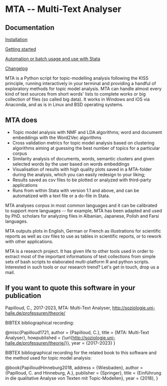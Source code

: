 # MTA -- Multi-Text Analyser

## Documentation

[Installation](install.md)

[Getting started](doc.md)

[Automation or batch usage and use with Stata](automate.md)

[Changelog](changes.md)

MTA is a Python script for topic-modelling analysis following the KISS principle, running interactively in your terminal and providing a handful of exploratory methods for topic model analysis. MTA can handle almost every kind of text sources from short words' lists to complete works or big collection of files (so called big data). It works in Windows and iOS via Anaconda, and as is in Linux and BSD operating systems.

## MTA does

 - Topic model analysis with NMF and LDA algorithms; word and document embeddings with the Word2Vec algorithms
 - Cross validation metrics for topic model analysis based on clustering algorithms aiming at guessing the best number of topics for a particular corpus
 - Similarity analysis of documents, words, semantic clusters and given selected words by the user based on words embeddings
 - Visualisation of results with high quality plots saved in a MTA-folder during the analysis, which you can easily redesign to your liking;
 - Results saved as csv files to be plotted or analyzed with third-party applications
 - Runs from within Stata with version 1.1 and above, and can be automatized with a text file or a do-file in Stata.

MTA analyses corpus in most common languages and it can be calibrated to support more languages -- for example, MTA has been adapted and used by PhD. scholars for analyzing files in Albanian, Japanese, Polish and Farsi languages.

MTA outputs plots in English, German or French as illustrations for scientific reports as well as csv files to use as tables in scientific reports, or to rework with other applications.

MTA is a research project. It has given life to other tools used in order to extract most of the important informations of text collections from simple sets of bash scripts to elaborated multi-platform R and python scripts. Interested in such tools or our research trend? Let's get in touch, drop us a mail.

## If you want to quote this software in your publication

Papilloud, C., 2017-2023, MTA: Multi-Text Analyser, http://soziologie.uni-halle.de/professuren/theorie/

BIBTEX bibliographical recording:

@misc{Papilloud1721,
author = {Papilloud, C.},
title = {MTA: Multi-Text Analyser},
howpublished = {\url{http://soziologie.uni-halle.de/professuren/theorie/}},
year = {2017–2023}
}

BIBTEX bibliographical recording for the related book to this software and the method used for topic model analysis:

@book{PapilloudHinneburg2018,
address = {Wiesbaden},
author = {Papilloud, C. and Hinneburg, A.},
publisher = {Springer},
title = {Einführung in die qualitative Analyse von Texten mit Topic-Modellen},
year = {2018},
}
